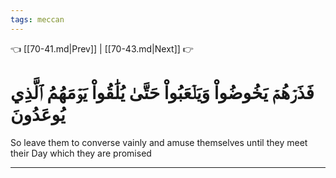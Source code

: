 ```yaml
---
tags: meccan
---
```


👈 [[70-41.md|Prev]] | [[70-43.md|Next]] 👉

# فَذَرۡهُمۡ يَخُوضُواْ وَيَلۡعَبُواْ حَتَّىٰ يُلَٰقُواْ يَوۡمَهُمُ ٱلَّذِي يُوعَدُونَ

So leave them to converse vainly and amuse themselves until they meet their Day which they are promised

---

